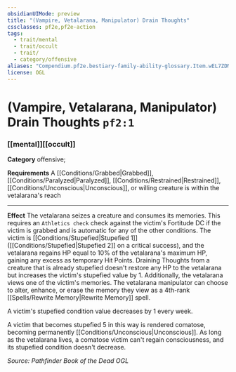 ```yaml
---
obsidianUIMode: preview
title: "(Vampire, Vetalarana, Manipulator) Drain Thoughts"
cssclasses: pf2e,pf2e-action
tags:
  - trait/mental
  - trait/occult
  - trait/
  - category/offensive
aliases: "Compendium.pf2e.bestiary-family-ability-glossary.Item.wEL7ZDMaSWSSYQG9"
license: OGL
---
```

# (Vampire, Vetalarana, Manipulator) Drain Thoughts `pf2:1`

### [[mental]][[occult]]

**Category** offensive; 




**Requirements** A [[Conditions/Grabbed|Grabbed]], [[Conditions/Paralyzed|Paralyzed]], [[Conditions/Restrained|Restrained]], [[Conditions/Unconscious|Unconscious]], or willing creature is within the vetalarana's reach

* * *

**Effect** The vetalarana seizes a creature and consumes its memories. This requires an `Athletics check` check against the victim's Fortitude DC if the victim is grabbed and is automatic for any of the other conditions. The victim is [[Conditions/Stupefied|Stupefied 1]] ([[Conditions/Stupefied|Stupefied 2]] on a critical success), and the vetalarana regains HP equal to 10% of the vetalarana's maximum HP, gaining any excess as temporary Hit Points. Draining Thoughts from a creature that is already stupefied doesn't restore any HP to the vetalarana but increases the victim's stupefied value by 1. Additionally, the vetalarana views one of the victim's memories. The vetalarana manipulator can choose to alter, enhance, or erase the memory they view as a 4th-rank [[Spells/Rewrite Memory|Rewrite Memory]] spell.

A victim's stupefied condition value decreases by 1 every week.

A victim that becomes stupefied 5 in this way is rendered comatose, becoming permanently [[Conditions/Unconscious|Unconscious]]. As long as the vetalarana lives, a comatose victim can't regain consciousness, and its stupefied condition doesn't decrease.

*Source: Pathfinder Book of the Dead*
*OGL*